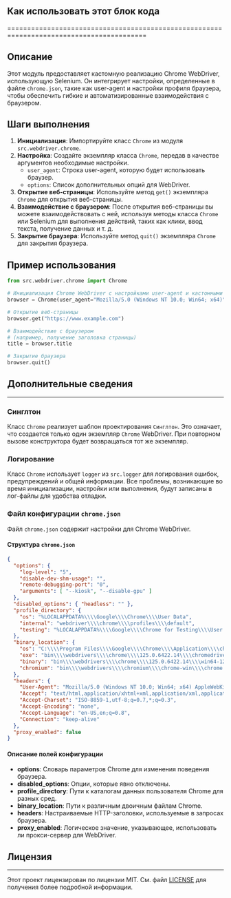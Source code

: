 ## Как использовать этот блок кода
=========================================================================================

Описание
-------------------------
Этот модуль предоставляет кастомную реализацию Chrome WebDriver, использующую Selenium.
Он интегрирует настройки, определенные в файле `chrome.json`, такие как user-agent и настройки профиля браузера,
чтобы обеспечить гибкие и автоматизированные взаимодействия с браузером.

Шаги выполнения
-------------------------
1. **Инициализация**: Импортируйте класс `Chrome` из модуля `src.webdriver.chrome`.
2. **Настройка**: Создайте экземпляр класса `Chrome`, передав в качестве аргументов необходимые настройки.
    - `user_agent`: Строка user-agent, которую будет использовать браузер.
    - `options`: Список дополнительных опций для WebDriver.
3. **Открытие веб-страницы**: Используйте метод `get()` экземпляра `Chrome` для открытия веб-страницы.
4. **Взаимодействие с браузером**: После открытия веб-страницы вы можете взаимодействовать с ней, используя методы класса `Chrome`
   или Selenium для выполнения действий, таких как клики, ввод текста, получение данных и т. д.
5. **Закрытие браузера**: Используйте метод `quit()` экземпляра `Chrome` для закрытия браузера.

Пример использования
-------------------------

```python
from src.webdriver.chrome import Chrome

# Инициализация Chrome WebDriver с настройками user-agent и кастомными опциями
browser = Chrome(user_agent="Mozilla/5.0 (Windows NT 10.0; Win64; x64)", options=["--headless", "--disable-gpu"])

# Открытие веб-страницы
browser.get("https://www.example.com")

# Взаимодействие с браузером 
# (например, получение заголовка страницы)
title = browser.title

# Закрытие браузера
browser.quit()
```

## Дополнительные сведения
-------------------------
### Синглтон
Класс `Chrome` реализует шаблон проектирования `Синглтон`. Это означает, что создается только один экземпляр `Chrome` WebDriver.
При повторном вызове конструктора будет возвращаться тот же экземпляр.
### Логирование
Класс `Chrome` использует `logger` из `src.logger` для логирования ошибок, предупреждений и общей информации.
Все проблемы, возникающие во время инициализации, настройки или выполнения, будут записаны в лог-файлы для удобства отладки.
### Файл конфигурации `chrome.json`
Файл `chrome.json` содержит настройки для Chrome WebDriver.
#### Структура `chrome.json`
```json
{
  "options": {
    "log-level": "5",
    "disable-dev-shm-usage": "",
    "remote-debugging-port": "0",
    "arguments": [ "--kiosk", "--disable-gpu" ]
  },
  "disabled_options": { "headless": "" },
  "profile_directory": {
    "os": "%LOCALAPPDATA%\\\\Google\\\\Chrome\\\\User Data",
    "internal": "webdriver\\\\chrome\\\\profiles\\\\default",
    "testing": "%LOCALAPPDATA%\\\\Google\\\\Chrome for Testing\\\\User Data"
  },
  "binary_location": {
    "os": "C:\\\\Program Files\\\\Google\\\\Chrome\\\\Application\\\\chrome.exe",
    "exe": "bin\\\\webdrivers\\\\chrome\\\\125.0.6422.14\\\\chromedriver.exe",
    "binary": "bin\\\\webdrivers\\\\chrome\\\\125.0.6422.14\\\\win64-125.0.6422.14\\\\chrome-win64\\\\chrome.exe",
    "chromium": "bin\\\\webdrivers\\\\chromium\\\\chrome-win\\\\chrome.exe"
  },
  "headers": {
    "User-Agent": "Mozilla/5.0 (Windows NT 10.0; Win64; x64) AppleWebKit/537.36 (KHTML, like Gecko) Chrome/97.0.4692.71 Safari/537.36",
    "Accept": "text/html,application/xhtml+xml,application/xml,application/json;q=0.9,*/*;q=0.8",
    "Accept-Charset": "ISO-8859-1,utf-8;q=0.7,*;q=0.3",
    "Accept-Encoding": "none",
    "Accept-Language": "en-US,en;q=0.8",
    "Connection": "keep-alive"
  },
  "proxy_enabled": false
}
```

#### Описание полей конфигурации
- **options**: Словарь параметров Chrome для изменения поведения браузера.
- **disabled_options**: Опции, которые явно отключены.
- **profile_directory**: Пути к каталогам данных пользователя Chrome для разных сред.
- **binary_location**: Пути к различным двоичным файлам Chrome.
- **headers**: Настраиваемые HTTP-заголовки, используемые в запросах браузера.
- **proxy_enabled**: Логическое значение, указывающее, использовать ли прокси-сервер для WebDriver.

## Лицензия
-------------------------
Этот проект лицензирован по лицензии MIT. См. файл [LICENSE](../../LICENSE) для получения более подробной информации.